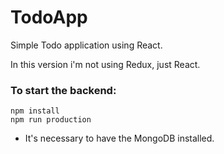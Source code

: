 # TodoApp

Simple Todo application using React.

In this version i'm not using Redux, just React.

### To start the backend:
```
npm install
npm run production
```
* It's necessary to have the MongoDB installed.
